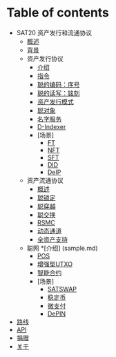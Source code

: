 # Table of contents

* SAT20 资产发行和流通协议
  * [概述](introduce.md)
  * [背景](why.md)
  * 资产发行协议
    * [介绍](issuance/readme.md)
    * [指令](issuance/instruct.md)
    * [聪的编码：序号](issuance/ordinal.md)
    * [聪的读写：铭刻](issuance/inscribe.md)
    * [资产发行模式](issuance/model.md)
    * [聪对象](issuance/sob.md)
    * [名字服务](issuance/SNS.md)
    * [D-Indexer](issuance/d-indexer.md)
    * [场景]
      * [FT](issuance/cases/FT.md)
      * [NFT](issuance/cases/NFT.md)
      * [SFT](issuance/cases/SFT.md)
      * [DID](issuance/cases/DID.md)
      * [DeIP](issuance/cases/DeIP.md)
  * 资产流通协议
    * [概述](circulation/readme.md)
    * [聪锁定](circulation/satlock.md)
    * [聪穿越](circulation/sattranscend.md)
    * [聪交换](circulation/satswap.md)
    * [RSMC](circulation/rsmc.md)
    * [动态通道](circulation/dynamicChannel.md)
    * [全资产支持](circulation/fullassets.md)
  * 聪网
    *[介绍] (sample.md)
    * [POS](satoshinet/pos.md)
    * [增强型UTXO](satoshinet/enUTXO.md)
    * [智能合约](satoshinet/SVM.md)
    * [场景]
      * [SATSWAP](satoshinet/cases/sdex.md)
      * [稳定币](satoshinet/cases/stablecoin.md)
      * [微支付](satoshinet/cases/MP.md)
      * [DePIN](satoshinet/cases/DePIN.md)
* [路线](roadmap.md)
* [API](https://apiprd.ordx.space/mainnet/swagger/index.html)
* [捐赠](donate.md)
* [关于](about.md)
